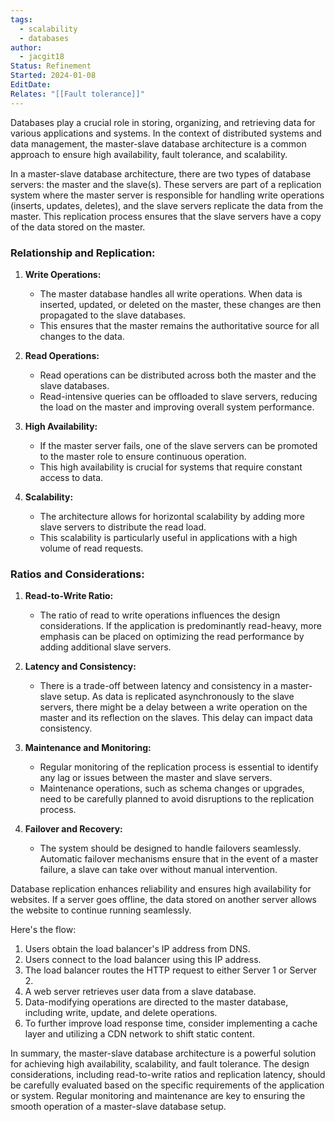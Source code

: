 ```yaml
---
tags:
  - scalability
  - databases
author:
  - jacgit18
Status: Refinement
Started: 2024-01-08
EditDate: 
Relates: "[[Fault tolerance]]"
---
```

Databases play a crucial role in storing, organizing, and retrieving data for various applications and systems. In the context of distributed systems and data management, the master-slave database architecture is a common approach to ensure high availability, fault tolerance, and scalability.


In a master-slave database architecture, there are two types of database servers: the master and the slave(s). These servers are part of a replication system where the master server is responsible for handling write operations (inserts, updates, deletes), and the slave servers replicate the data from the master. This replication process ensures that the slave servers have a copy of the data stored on the master.

### Relationship and Replication:

1. **Write Operations:**
   - The master database handles all write operations. When data is inserted, updated, or deleted on the master, these changes are then propagated to the slave databases.
   - This ensures that the master remains the authoritative source for all changes to the data.

2. **Read Operations:**
   - Read operations can be distributed across both the master and the slave databases.
   - Read-intensive queries can be offloaded to slave servers, reducing the load on the master and improving overall system performance.

3. **High Availability:**
   - If the master server fails, one of the slave servers can be promoted to the master role to ensure continuous operation.
   - This high availability is crucial for systems that require constant access to data.

4. **Scalability:**
   - The architecture allows for horizontal scalability by adding more slave servers to distribute the read load.
   - This scalability is particularly useful in applications with a high volume of read requests.

### Ratios and Considerations:

1. **Read-to-Write Ratio:**
   - The ratio of read to write operations influences the design considerations. If the application is predominantly read-heavy, more emphasis can be placed on optimizing the read performance by adding additional slave servers.

2. **Latency and Consistency:**
   - There is a trade-off between latency and consistency in a master-slave setup. As data is replicated asynchronously to the slave servers, there might be a delay between a write operation on the master and its reflection on the slaves. This delay can impact data consistency.

3. **Maintenance and Monitoring:**
   - Regular monitoring of the replication process is essential to identify any lag or issues between the master and slave servers.
   - Maintenance operations, such as schema changes or upgrades, need to be carefully planned to avoid disruptions to the replication process.

4. **Failover and Recovery:**
   - The system should be designed to handle failovers seamlessly. Automatic failover mechanisms ensure that in the event of a master failure, a slave can take over without manual intervention.

Database replication enhances reliability and ensures high availability for websites. If a server goes offline, the data stored on another server allows the website to continue running seamlessly.

Here's the flow:

1. Users obtain the load balancer's IP address from DNS.
2. Users connect to the load balancer using this IP address.
3. The load balancer routes the HTTP request to either Server 1 or Server 2.
4. A web server retrieves user data from a slave database.
5. Data-modifying operations are directed to the master database, including write, update, and delete operations.
6. To further improve load response time, consider implementing a cache layer and utilizing a CDN network to shift static content.



In summary, the master-slave database architecture is a powerful solution for achieving high availability, scalability, and fault tolerance. The design considerations, including read-to-write ratios and replication latency, should be carefully evaluated based on the specific requirements of the application or system. Regular monitoring and maintenance are key to ensuring the smooth operation of a master-slave database setup.